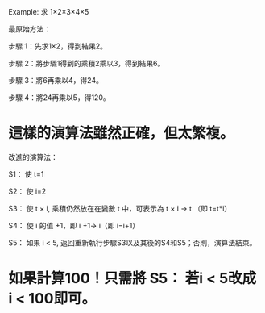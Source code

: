 
Example: 求 1×2×3×4×5


最原始方法：

步驟 1：先求1×2，得到結果2。

步驟 2：將步驟1得到的乘積2乘以3，得到結果6。

步驟 3：將6再乘以4，得24。

步驟 4：將24再乘以5，得120。

這樣的演算法雖然正確，但太繁複。
===========================================

改進的演算法：

S1： 使 t=1

S2： 使 i=2

S3： 使 t × i, 乘積仍然放在在變數 t 中，可表示為 t × i → t （即 t=t*i）

S4： 使 i 的值 +1，即 i +1→  i（即 i=i+1）

S5： 如果 i < 5, 返回重新執行步驟S3以及其後的S4和S5；否則，演算法結束。

如果計算100！只需將 S5： 若i < 5改成 i < 100即可。
===========================================

